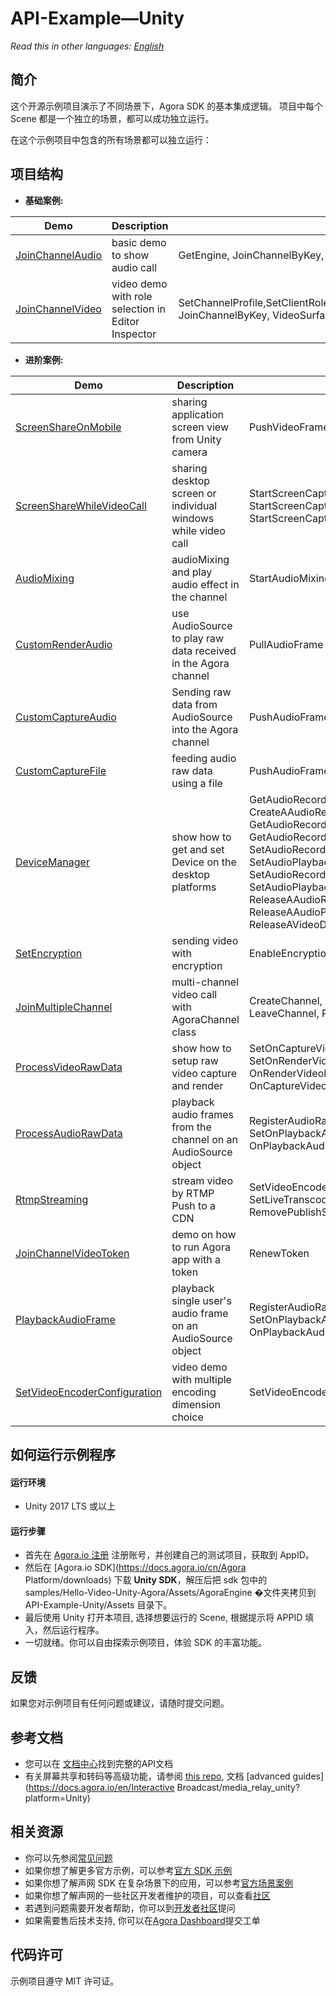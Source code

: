 # API-Example—Unity

*Read this in other languages: [English](https://github.com/AgoraIO/Agora-Unity-Quickstart/blob/release/3.4.6_iris/API-Example-Unity/README.md)*

## 简介

这个开源示例项目演示了不同场景下，Agora SDK 的基本集成逻辑。 项目中每个 Scene 都是一个独立的场景，都可以成功独立运行。

在这个示例项目中包含的所有场景都可以独立运行：

## 项目结构

* **基础案例:**

| Demo                                                         | Description                                        | APIs                                                         |
| ------------------------------------------------------------ | -------------------------------------------------- | ------------------------------------------------------------ |
| [JoinChannelAudio](https://github.com/AgoraIO/Agora-Unity-Quickstart/tree/release/3.4.6_iris/API-Example-Unity/Assets/API-Example/examples/basic/JoinChannelAudio) | basic demo to show audio call                      | GetEngine, JoinChannelByKey, LeaveChannel                    |
| [JoinChannelVideo](https://github.com/AgoraIO/Agora-Unity-Quickstart/tree/release/3.4.6_iris/API-Example-Unity/Assets/API-Example/examples/basic/JoinChannelVideo) | video demo with role selection in Editor Inspector | SetChannelProfile,SetClientRole,EnableVideo,EnableVideoObserver, JoinChannelByKey, VideoSurface |

* **进阶案例:**

| Demo                             | Description                                                  | APIs                                                         |
| -------------------------------- | ------------------------------------------------------------ | ------------------------------------------------------------ |
| [ScreenShareOnMobile]()          | sharing application screen view from Unity camera            | PushVideoFrame, SetExternalVideoSource                       |
| [ScreenShareWhileVideoCall]()    | sharing desktop screen or individual windows while video call | StartScreenCaptureByWindowId, StartScreenCaptureByDisplayId, StartScreenCaptureByScreenRect |
| [AudioMixing]()                  | audioMixing and play audio effect in the channel             | StartAudioMixing, PlayEffect                                 |
| [CustomRenderAudio]()            | use AudioSource to play raw data received in the Agora channel | PullAudioFrame                                               |
| [CustomCaptureAudio]()           | Sending raw data from AudioSource into the Agora channel     | PushAudioFrame                                               |
| [CustomCaptureFile]()            | feeding audio raw data using a file                          | PushAudioFrame                                               |
| [DeviceManager]()                | show how to get and set Device on the desktop platforms      | GetAudioRecordingDeviceManager, CreateAAudioRecordingDeviceManager,   GetAudioRecordingDeviceCount, GetAudioRecordingDevice, GetVideoDevice, SetAudioRecordingDevice,  SetAudioPlaybackDevice, SetAudioRecordingDeviceVolume, SetAudioPlaybackDeviceVolume, ReleaseAAudioRecordingDeviceManager, ReleaseAAudioPlaybackDeviceManager, ReleaseAVideoDeviceManager |
| [SetEncryption]()                | sending video with encryption                                | EnableEncryption                                             |
| [JoinMultipleChannel]()          | multi-channel video call with AgoraChannel class             | CreateChannel, SetClientRole, EnableEncryption, LeaveChannel, ReleaseChannel |
| [ProcessVideoRawData]()          | show how to setup raw video capture and render               | SetOnCaptureVideoFrameCallback, SetOnRenderVideoFrameCallback,  OnRenderVideoFrameHandler, OnCaptureVideoFrameHandler |
| [ProcessAudioRawData]()          | playback audio frames from the channel on an AudioSource object | RegisterAudioRawDataObserver, SetOnPlaybackAudioFrameCallback, OnPlaybackAudioFrameHandler |
| [RtmpStreaming]()                | stream video by RTMP Push to a CDN                           | SetVideoEncoderConfiguration, SetLiveTranscoding, AddPublishStreamUrl, RemovePublishStreamUrl |
| [JoinChannelVideoToken]()        | demo on how to run Agora app with a token                    | RenewToken                                                   |
| [PlaybackAudioFrame]()           | playback single user's audio frame on an AudioSource object  | RegisterAudioRawDataObserver, SetOnPlaybackAudioFrameBeforeMixingCallback, OnPlaybackAudioFrameBeforeMixingHandler |
| [SetVideoEncoderConfiguration]() | video demo with multiple encoding dimension choice           | SetVideoEncoderConfiguration                                 |

## 如何运行示例程序

#### 运行环境

- Unity 2017 LTS 或以上

#### 运行步骤

- 首先在 [Agora.io 注册](https://dashboard.agora.io/cn/signup/) 注册账号，并创建自己的测试项目，获取到 AppID。
- 然后在 [Agora.io SDK](https://docs.agora.io/cn/Agora Platform/downloads) 下载 **Unity SDK**，解压后把 sdk 包中的 samples/Hello-Video-Unity-Agora/Assets/AgoraEngine �文件夹拷贝到 API-Example-Unity/Assets 目录下。
- 最后使用 Unity 打开本项目, 选择想要运行的 Scene, 根据提示将 APPID 填入，然后运行程序。
- 一切就绪。你可以自由探索示例项目，体验 SDK 的丰富功能。

## 反馈

如果您对示例项目有任何问题或建议，请随时提交问题。

## 参考文档

- 您可以在 [文档中心](https://docs-preprod.agora.io/cn/Video/API%20Reference/unity/v3.4.6/API/rtc_api_overview.html)找到完整的API文档
- 有关屏幕共享和转码等高级功能，请参阅 [this repo](https://bit.ly/2RRP5tK), 文档 [advanced guides](https://docs.agora.io/en/Interactive Broadcast/media_relay_unity?platform=Unity)

## 相关资源

- 你可以先参阅[常见问题](https://docs.agora.io/cn/faq)
- 如果你想了解更多官方示例，可以参考[官方 SDK 示例](https://github.com/AgoraIO)
- 如果你想了解声网 SDK 在复杂场景下的应用，可以参考[官方场景案例](https://github.com/AgoraIO-usecase)
- 如果你想了解声网的一些社区开发者维护的项目，可以查看[社区](https://github.com/AgoraIO-Community)
- 若遇到问题需要开发者帮助，你可以到[开发者社区](https://rtcdeveloper.com/)提问
- 如果需要售后技术支持, 你可以在[Agora Dashboard](https://dashboard.agora.io/)提交工单

## 代码许可

示例项目遵守 MIT 许可证。
